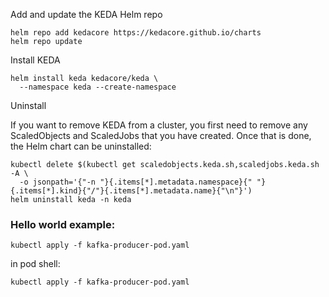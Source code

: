 Add and update the KEDA Helm repo
```shell
helm repo add kedacore https://kedacore.github.io/charts
helm repo update
```

Install KEDA

```shell
helm install keda kedacore/keda \
  --namespace keda --create-namespace
```

Uninstall

If you want to remove KEDA from a cluster, you first need to remove any ScaledObjects and ScaledJobs that you have created. Once that is done, the Helm chart can be uninstalled:

```shell
kubectl delete $(kubectl get scaledobjects.keda.sh,scaledjobs.keda.sh -A \
  -o jsonpath='{"-n "}{.items[*].metadata.namespace}{" "}{.items[*].kind}{"/"}{.items[*].metadata.name}{"\n"}')
helm uninstall keda -n keda
```


### Hello world example:
```shell
kubectl apply -f kafka-producer-pod.yaml
```

in pod shell:

```shell
kubectl apply -f kafka-producer-pod.yaml
```
